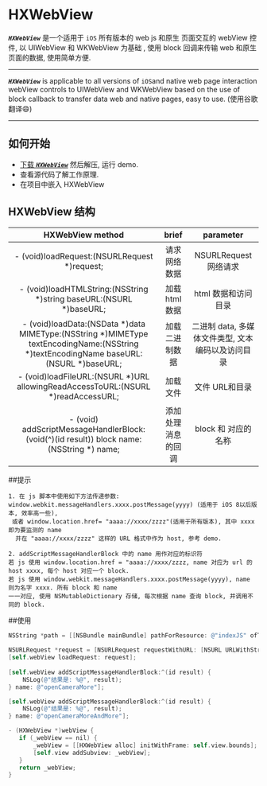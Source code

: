 # HXWebView

**_`HXWebView`_** 是一个适用于 `iOS` 所有版本的 web js 和原生
页面交互的 webView 控件, 以 UIWebView 和 WKWebView 为基础
, 使用 block 回调来传输 web 和原生页面的数据, 使用简单方便.
***

**_`HXWebView`_** is applicable to all versions of 
`iOS`and native web page interaction webView 
controls to UIWebView and WKWebView based on the 
use of block callback to transfer data web and 
native pages, easy to use. (使用谷歌翻译:smile:)
*** 

## 如何开始
* [下载 **_`HXWebView`_**](https://github.com/huangxionging/HXWebView/archive/master.zip)
然后解压, 运行 demo.
* 查看源代码了解工作原理. 
* 在项目中嵌入 HXWebView

## HXWebView 结构
| HXWebView method       |      brief             | parameter | 
|:----------------------:|:----------------------:| :--------:|
|- (void)loadRequest:(NSURLRequest *)request; | 请求网络数据 | NSURLRequest 网络请求|
|- (void)loadHTMLString:(NSString *)string baseURL:(NSURL *)baseURL;| 加载 html 数据| html 数据和访问目录|
|- (void)loadData:(NSData *)data MIMEType:(NSString *)MIMEType textEncodingName:(NSString *)textEncodingName baseURL:(NSURL *)baseURL; |加载二进制数据| 二进制 data, 多媒体文件类型, 文本编码以及访问目录|
|- (void)loadFileURL:(NSURL *)URL allowingReadAccessToURL:(NSURL *)readAccessURL;| 加载文件| 文件 URL和目录|
|- (void) addScriptMessageHandlerBlock: (void(^)(id result)) block name:(NSString *) name;| 添加处理消息的回调| block 和 对应的名称 |

##提示
```
1. 在 js 脚本中使用如下方法传递参数:
window.webkit.messageHandlers.xxxx.postMessage(yyyy) (适用于 iOS 8以后版本, 效率高一些),
 或者 window.location.href= "aaaa://xxxx/zzzz"(适用于所有版本), 其中 xxxx 即为要监测的 name
  并在 "aaaa://xxxx/zzzz" 这样的 URL 格式中作为 host, 参考 demo.
  
2. addScriptMessageHandlerBlock 中的 name 用作对应的标识符
若 js 使用 window.location.href = "aaaa://xxxx/zzzz, name 对应为 url 的 host xxxx, 每个 host 对应一个 block.
若 js 使用 window.webkit.messageHandlers.xxxx.postMessage(yyyy), name 则为名字 xxxx. 所有 block 和 name 
一一对应, 使用 NSMutableDictionary 存储, 每次根据 name 查询 block, 并调用不同的 block.
```

##使用
```Objective-C
NSString *path = [[NSBundle mainBundle] pathForResource: @"indexJS" ofType: @"html"];
    
NSURLRequest *request = [NSURLRequest requestWithURL: [NSURL URLWithString: path]];
[self.webView loadRequest: request];
    
[self.webView addScriptMessageHandlerBlock:^(id result) {
    NSLog(@"结果是: %@", result);
} name: @"openCameraMore"];

[self.webView addScriptMessageHandlerBlock:^(id result) {
    NSLog(@"结果是: %@", result);
} name: @"openCameraMoreAndMore"];
 ```

 ```Objective-C
 - (HXWebView *)webView {
    if (_webView == nil) {
        _webView = [[HXWebView alloc] initWithFrame: self.view.bounds];
        [self.view addSubview: _webView];
    }
    return _webView;
}
```